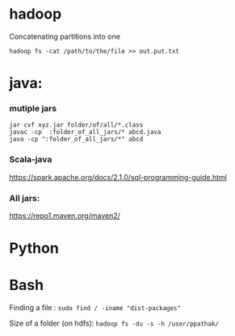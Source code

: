 # hadoop
Concatenating partitions into one
```
hadoop fs -cat /path/to/the/file >> out.put.txt
```

# java: 

### mutiple jars
```
jar cvf xyz.jar folder/of/all/*.class
javac -cp  :folder_of_all_jars/* abcd.java 
java -cp ":folder_of_all_jars/*" abcd

```
### Scala-java
https://spark.apache.org/docs/2.1.0/sql-programming-guide.html

### All jars:
https://repo1.maven.org/maven2/

# Python


# Bash
Finding a file : 
```sudo find / -iname "dist-packages"```

Size of a folder (on hdfs): 
```hadoop fs -du -s -h /user/ppathak/```
